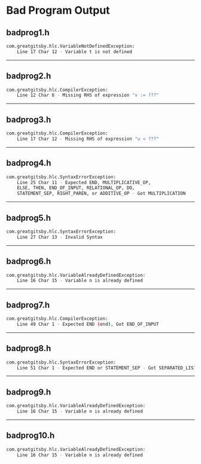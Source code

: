 # Bad Program Output

## badprog1.h
```bash
com.greatgitsby.hlc.VariableNotDefinedException:
    Line 17 Char 12 - Variable t is not defined
```

---

## badprog2.h
```bash
com.greatgitsby.hlc.CompilerException:
    Line 12 Char 6 - Missing RHS of expression "v := ???"
```

---

## badprog3.h
```bash
com.greatgitsby.hlc.CompilerException:
    Line 17 Char 12 - Missing RHS of expression "u < ???"
```

---

## badprog4.h
```bash
com.greatgitsby.hlc.SyntaxErrorException:
    Line 25 Char 11 - Expected END, MULTIPLICATIVE_OP,
    ELSE, THEN, END_OF_INPUT, RELATIONAL_OP, DO,
    STATEMENT_SEP, RIGHT_PAREN, or ADDITIVE_OP - Got MULTIPLICATION
```

---

## badprog5.h
```bash
com.greatgitsby.hlc.SyntaxErrorException:
    Line 27 Char 13 - Invalid Syntax
```

---

## badprog6.h
```bash
com.greatgitsby.hlc.VariableAlreadyDefinedException:
    Line 16 Char 15 - Variable n is already defined
```

---

## badprog7.h
```bash
com.greatgitsby.hlc.CompilerException:
    Line 49 Char 1 - Expected END (end), Got END_OF_INPUT
```

---

## badprog8.h
```bash
com.greatgitsby.hlc.SyntaxErrorException:
    Line 51 Char 1 - Expected END or STATEMENT_SEP - Got SEPARATED_LIST
```

---

## badprog9.h
```bash
com.greatgitsby.hlc.VariableAlreadyDefinedException:
    Line 16 Char 15 - Variable n is already defined
```

---

## badprog10.h
```bash
com.greatgitsby.hlc.VariableAlreadyDefinedException:
    Line 16 Char 15 - Variable n is already defined
```
